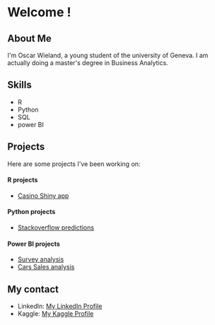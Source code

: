 # Welcome !

## About Me
I'm Oscar Wieland, a young student of the university of Geneva. I am actually doing a master's degree in Business Analytics. 

## Skills
- R
- Python
- SQL
-  power BI

  
## Projects
Here are some projects I've been working on:

#### R projects
- [Casino Shiny app](https://github.com/SimoesBarbosaRicardo/Roulette-Lab)


#### Python projects
- [Stackoverflow predictions](https://github.com/oscarwieland/Machine-Learning-project)

#### Power BI projects
- [Survey analysis](https://github.com/oscarwieland/survey-analysis)
- [Cars Sales analysis](https://github.com/oscarwieland/Cars_sales)



## My contact
- LinkedIn: [My LinkedIn Profile](https://www.linkedin.com/in/oscar-wieland-a7b90b224/)
- Kaggle:  [My Kaggle Profile](https://www.kaggle.com/oscarwieland)

